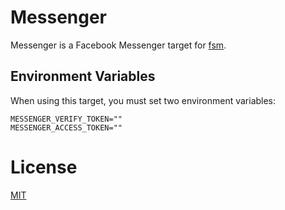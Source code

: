# Messenger

Messenger is a Facebook Messenger target for [fsm](https://github.com/fsm/fsm).

## Environment Variables

When using this target, you must set two environment variables:

```
MESSENGER_VERIFY_TOKEN=""
MESSENGER_ACCESS_TOKEN=""
```

# License

[MIT](LICENSE.md)
